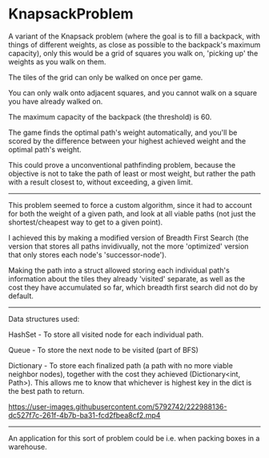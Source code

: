 # KnapsackProblem

A variant of the Knapsack problem (where the goal is to fill a backpack, with things of different weights, as close as possible to the backpack's maximum capacity), only this would be a grid of squares you walk on, 'picking up' the weights as you walk on them.

The tiles of the grid can only be walked on once per game.

You can only walk onto adjacent squares, and you cannot walk on a square you have already walked on.

The maximum capacity of the backpack (the threshold) is 60.

The game finds the optimal path's weight automatically, and you'll be scored by the difference between your highest achieved weight and the optimal path's weight.

This could prove a unconventional pathfinding problem, because the objective is not to take the path of least or most weight, but rather the path with a result closest to, without exceeding, a given limit.

-----

This problem seemed to force a custom algorithm, since it had to account for both the weight of a given path, and look at all viable paths (not just the shortest/cheapest way to get to a given point).

I achieved this by making a modified version of Breadth First Search (the version that stores all paths invidivually, not the more 'optimized' version that only stores each node's 'successor-node').

Making the path into a struct allowed storing each individual path's information about the tiles they already 'visited' separate, as well as the cost they have accumulated so far, which breadth first search did not do by default. 

----

Data structures used:

HashSet - To store all visited node for each individual path.

Queue - To store the next node to be visited (part of BFS)

Dictionary - To store each finalized path (a path with no more viable neighbor nodes), together with the cost they achieved (Dictionary<int, Path>). This allows me to know that whichever is highest key in the dict is the best path to return.

https://user-images.githubusercontent.com/5792742/222988136-dc527f7c-261f-4b7b-ba31-fcd2fbea8cf2.mp4

----

An application for this sort of problem could be i.e. when packing boxes in a warehouse.


